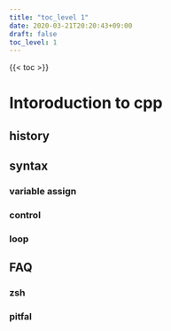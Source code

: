 ```yaml
---
title: "toc_level 1"
date: 2020-03-21T20:20:43+09:00
draft: false
toc_level: 1
---
```


{{< toc >}}

# Intoroduction to cpp

## history

## syntax

### variable assign

### control

### loop

## FAQ

### zsh

### pitfal

